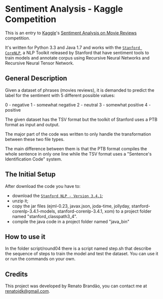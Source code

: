 Sentiment Analysis - Kaggle Competition
===================================

This is an entry to [Kaggle](http://www.kaggle.com/)'s
[Sentiment Analysis on Movie Reviews](http://www.kaggle.com/c/sentiment-analysis-on-movie-reviews)
competition.

It's written for Python 3.3 and Java 1.7 and works with the [`Stanford CoreNLP`](http://nlp.stanford.edu/software/corenlp.shtml),
a NLP Toolkit released by Stanford that have sentiment tools to train models and annotate corpus using Recursive Neural Networks
and Recursive Neural Tensor Network.


General Description
-----------------

Given a dataset of phrases (movies reviews), it is demanded to predict the label for the sentiment with 5 different possible values:

0 - negative
1 - somewhat negative
2 - neutral
3 - somewhat positive
4 - positive

The given dataset has the TSV format but the toolkit of Stanford uses a PTB format as input and output.

The major part of the code was written to only handle the transformation between these two file types.

The main difference between them is that the PTB format compiles the whole sentence in only one line while the TSV format uses a
"Sentence's Identification Code" system.


The Initial Setup
-------------

After download the code you have to:

- download the [`Stanford NLP - Version 3.4.1`](http://nlp.stanford.edu/software/stanford-corenlp-full-2014-08-27.zip);
- unzip it;
- copy the jar files (ejml-0.23, javax.json, joda-time, jollyday, stanford-corenlp-3.4.1-models, stanford-corenlp-3.4.1, xom) to
a project folder named "stanford_classpath3_4".
- compile the java code in a project folder named "java_bin"


How to use it
-------------

In the folder script/round04 there is a script named step.sh that describe the sequence of steps to train the model and test 
the dataset. You can use it or run the commands on your own.


Credits
---------

This project was developed by Renato Brandão, you can contact me at
<renatojdk@gmail.com>.

